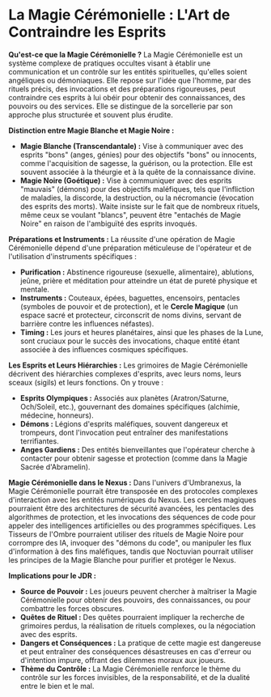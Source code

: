 # La Magie Cérémonielle : L'Art de Contraindre les Esprits

**Qu'est-ce que la Magie Cérémonielle ?**
La Magie Cérémonielle est un système complexe de pratiques occultes visant à établir une communication et un contrôle sur les entités spirituelles, qu'elles soient angéliques ou démoniaques. Elle repose sur l'idée que l'homme, par des rituels précis, des invocations et des préparations rigoureuses, peut contraindre ces esprits à lui obéir pour obtenir des connaissances, des pouvoirs ou des services. Elle se distingue de la sorcellerie par son approche plus structurée et souvent plus érudite.

**Distinction entre Magie Blanche et Magie Noire :**
*   **Magie Blanche (Transcendantale) :** Vise à communiquer avec des esprits "bons" (anges, génies) pour des objectifs "bons" ou innocents, comme l'acquisition de sagesse, la guérison, ou la protection. Elle est souvent associée à la théurgie et à la quête de la connaissance divine.
*   **Magie Noire (Goétique) :** Vise à communiquer avec des esprits "mauvais" (démons) pour des objectifs maléfiques, tels que l'infliction de maladies, la discorde, la destruction, ou la nécromancie (évocation des esprits des morts). Waite insiste sur le fait que de nombreux rituels, même ceux se voulant "blancs", peuvent être "entachés de Magie Noire" en raison de l'ambiguïté des esprits invoqués.

**Préparations et Instruments :**
La réussite d'une opération de Magie Cérémonielle dépend d'une préparation méticuleuse de l'opérateur et de l'utilisation d'instruments spécifiques :
*   **Purification :** Abstinence rigoureuse (sexuelle, alimentaire), ablutions, jeûne, prière et méditation pour atteindre un état de pureté physique et mentale.
*   **Instruments :** Couteaux, épées, baguettes, encensoirs, pentacles (symboles de pouvoir et de protection), et le **Cercle Magique** (un espace sacré et protecteur, circonscrit de noms divins, servant de barrière contre les influences néfastes).
*   **Timing :** Les jours et heures planétaires, ainsi que les phases de la Lune, sont cruciaux pour le succès des invocations, chaque entité étant associée à des influences cosmiques spécifiques.

**Les Esprits et Leurs Hiérarchies :**
Les grimoires de Magie Cérémonielle décrivent des hiérarchies complexes d'esprits, avec leurs noms, leurs sceaux (sigils) et leurs fonctions. On y trouve :
*   **Esprits Olympiques :** Associés aux planètes (Aratron/Saturne, Och/Soleil, etc.), gouvernant des domaines spécifiques (alchimie, médecine, honneurs).
*   **Démons :** Légions d'esprits maléfiques, souvent dangereux et trompeurs, dont l'invocation peut entraîner des manifestations terrifiantes.
*   **Anges Gardiens :** Des entités bienveillantes que l'opérateur cherche à contacter pour obtenir sagesse et protection (comme dans la Magie Sacrée d'Abramelin).

**Magie Cérémonielle dans le Nexus :**
Dans l'univers d'Umbranexus, la Magie Cérémonielle pourrait être transposée en des protocoles complexes d'interaction avec les entités numériques du Nexus. Les cercles magiques pourraient être des architectures de sécurité avancées, les pentacles des algorithmes de protection, et les invocations des séquences de code pour appeler des intelligences artificielles ou des programmes spécifiques. Les Tisseurs de l'Ombre pourraient utiliser des rituels de Magie Noire pour corrompre des IA, invoquer des "démons du code", ou manipuler les flux d'information à des fins maléfiques, tandis que Noctuvian pourrait utiliser les principes de la Magie Blanche pour purifier et protéger le Nexus.

**Implications pour le JDR :**
*   **Source de Pouvoir :** Les joueurs peuvent chercher à maîtriser la Magie Cérémonielle pour obtenir des pouvoirs, des connaissances, ou pour combattre les forces obscures.
*   **Quêtes de Rituel :** Des quêtes pourraient impliquer la recherche de grimoires perdus, la réalisation de rituels complexes, ou la négociation avec des esprits.
*   **Dangers et Conséquences :** La pratique de cette magie est dangereuse et peut entraîner des conséquences désastreuses en cas d'erreur ou d'intention impure, offrant des dilemmes moraux aux joueurs.
*   **Thème du Contrôle :** La Magie Cérémonielle renforce le thème du contrôle sur les forces invisibles, de la responsabilité, et de la dualité entre le bien et le mal.